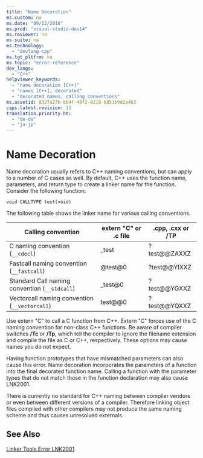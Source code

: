 ```yaml
---
title: "Name Decoration"
ms.custom: na
ms.date: "09/22/2016"
ms.prod: "visual-studio-dev14"
ms.reviewer: na
ms.suite: na
ms.technology: 
  - "devlang-cpp"
ms.tgt_pltfrm: na
ms.topic: "error-reference"
dev_langs: 
  - "C++"
helpviewer_keywords: 
  - "name decoration [C++]"
  - "names [C++], decorated"
  - "decorated names, calling conventions"
ms.assetid: 8327a27b-bb4f-49f2-8218-b851b9d2a463
caps.latest.revision: 13
translation.priority.ht: 
  - "de-de"
  - "ja-jp"
---
```

# Name Decoration
Name decoration usually refers to C++ naming conventions, but can apply to a number of C cases as well. By default, C++ uses the function name, parameters, and return type to create a linker name for the function. Consider the following function:  
  
```  
void CALLTYPE test(void)  
```  
  
 The following table shows the linker name for various calling conventions.  
  
|Calling convention|extern "C" or .c file|.cpp, .cxx or /TP|  
|------------------------|---------------------------|------------------------|  
|C naming convention (`__cdecl`)|_test|?test@@ZAXXZ|  
|Fastcall naming convention (`__fastcall`)|@test@0|?test@@YIXXZ|  
|Standard Call naming convention (`__stdcall`)|_test@0|?test@@YGXXZ|  
|Vectorcall naming convention (`__vectorcall`)|test@@0|?test@@YQXXZ|  
  
 Use extern "C" to call a C function from C++. Extern "C" forces use of the C naming convention for non-class C++ functions. Be aware of compiler switches **/Tc** or **/Tp**, which tell the compiler to ignore the filename extension and compile the file as C or C++, respectively. These options may cause names you do not expect.  
  
 Having function prototypes that have mismatched parameters can also cause this error. Name decoration incorporates the parameters of a function into the final decorated function name. Calling a function with the parameter types that do not match those in the function declaration may also cause LNK2001.  
  
 There is currently no standard for C++ naming between compiler vendors or even between different versions of a compiler. Therefore linking object files compiled with other compilers may not produce the same naming scheme and thus causes unresolved externals.  
  
## See Also  
 [Linker Tools Error LNK2001](../vs140/linker-tools-error-lnk2001.md)